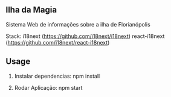 ## Ilha da Magia

Sistema Web de informações sobre a ilha de Florianópolis

Stack:
i18next (https://github.com/i18next/i18next)
react-i18next (https://github.com/i18next/react-i18next)


## Usage

1. Instalar dependencias:
   npm install

2. Rodar Aplicação:
   npm start

